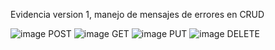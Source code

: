 Evidencia version 1, manejo de mensajes de errores en CRUD

![image](https://github.com/jesusEnocMartinez/Pracricas_NETCORE/assets/54125340/c5b99e1b-bbbf-4ea1-81dd-8fa8b78b2813) POST
![image](https://github.com/jesusEnocMartinez/Pracricas_NETCORE/assets/54125340/f8acef71-9cbe-4d42-9b53-e98bf3797a3f) GET
![image](https://github.com/jesusEnocMartinez/Pracricas_NETCORE/assets/54125340/3f980463-d1e9-4bd8-ad3f-44f2603b9c8b) PUT
![image](https://github.com/jesusEnocMartinez/Pracricas_NETCORE/assets/54125340/d19e8d54-019a-4eb2-ade3-5fa0b5da2cd2) DELETE



